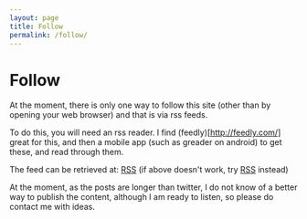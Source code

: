 ```yaml
---
layout: page
title: Follow
permalink: /follow/
---
```


<h1 class="content-subhead">Follow</h1>

At the moment, there is only one way to follow this site (other than by opening your web browser) and that is via rss feeds.

To do this, you will need an rss reader.  I find (feedly)[http://feedly.com/] great for this, and then a mobile app (such as greader on android) to get these, and read through them.

The feed can be retrieved at:
<a class="pure-button" href="http://feeds.feedburner.com/paradayish">RSS</a>
(if above doesn't work, try <a href="{{ site.url }}rss">RSS</a> instead)

At the moment, as the posts are longer than twitter, I do not know of a better way to publish the content, although I am ready to listen, so please do contact me with ideas.